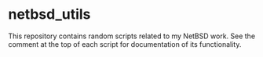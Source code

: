# netbsd_utils
This repository contains random scripts related to my NetBSD work. See the comment at the top of each script for documentation of its functionality.
